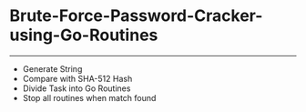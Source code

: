 # Brute-Force-Password-Cracker-using-Go-Routines
***
- Generate String
- Compare with SHA-512 Hash
- Divide Task into Go Routines
- Stop all routines when match found
